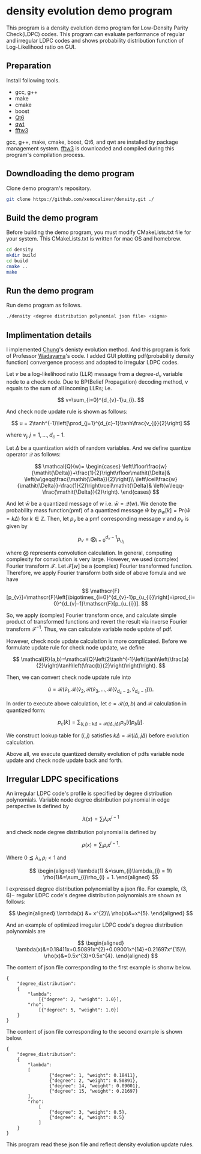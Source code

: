 # density evolution demo program
This program is a density evolution demo program for Low-Density Parity Check(LDPC) codes. This program can evaluate performance of regular and irregular LDPC codes and shows probability distribution function of Log-Likelihood ratio on GUI.
## Preparation
Install following tools.
- gcc, g++
- make
- cmake
- boost
- [Qt6](https://www.qt.io/product/qt6)
- [qwt](https://qwt.sourceforge.io/index.html)
- [fftw3](http://fftw.org)

gcc, g++, make, cmake, boost, Qt6, and qwt are installed by package management system. [fftw3](http://fftw.org) is downloaded and compiled during this program's compilation process.

## Downdloading the demo program
Clone demo program's repository.

```sh
git clone https://github.com/xenocaliver/density.git ./
```
## Build the demo program
Before building the demo program, you must modify CMakeLists.txt file for your system. This CMakeLists.txt is written for mac OS and homebrew.

```sh
cd density
mkdir build
cd build
cmake ..
make
```

## Run the demo program
Run demo program as follows.

```sh
./density <degree distribution polynomial json file> <sigma>
```

## Implimentation details
I implemented [Chung](https://ieeexplore.ieee.org/document/905935)'s denisty evolution method. And this program is fork of Professor [Wadayama](https://wadayama.github.io)'s code.
I added GUI plotting pdf(probability density function) convergence process and adopted to irregular LDPC codes. 

Let $v$ be a log-likelihood ratio (LLR) message from a degree-$d_{v}$ variable node to a check node. Due to BP(Belief Propagation) decoding method, $v$ equals to the sum of all incoming LLRs; i.e.

$$
v=\sum_{i=0}^{d_{v}-1}u_{i}.
$$

And check node update rule is shown as follows:

$$
u = 2\tanh^{-1}\left[\prod_{j=1}^{d_{c}-1}\tanh\frac{v_{j}}{2}\right]
$$

where $v_{j}, j=1,\ldots,d_{c}-1$.

Let $\mathit{\Delta}$ be a quantization width of random variables. And we define quantize operator $\mathcal{Q}$ as follows:

$$
\mathcal{Q}(w)=
\begin{cases}
\left\lfloor\frac{w}{\mathit{\Delta}}+\frac{1}{2}\right\rfloor\mathit{\Delta}& \left(w\geqq\frac{\mathit{\Delta}}{2}\right)\\
\left\lceil\frac{w}{\mathit{\Delta}}-\frac{1}{2}\right\rceil\mathit{\Delta}& \left(w\leqq-\frac{\mathit{\Delta}}{2}\right).
\end{cases}
$$

And let $\bar{w}$ be a quantized message of $w$ i.e. $\bar{w}=\mathcal{Q}(w)$. We denote the probability mass function(pmf) of a quantized message $\bar{w}$ by $p_{w}[k]=\mathrm{Pr}(\bar{w}=k\mathit{\Delta})$ for $k\in\mathbb{Z}$. Then, let $p_{v}$ be a pmf corresponding message $v$ and $p_{v}$ is given by

$$
p_{v}=\bigotimes_{i=0}^{d_{v}-1}p_{u_{i}}
$$

where $\bigotimes$ represents convolution calculation. In general, computing complexity for convolution is very large. However, we used (complex) Fourier transform $\mathscr{F}$. Let $\mathscr{F}[w]$ be a (complex) Fourier transformed function. Therefore, we apply Fourier transform both side of above fomula and we have

$$
\mathscr{F}[p_{v}]=\mathscr{F}\left[\bigotimes_{i=0}^{d_{v}-1}p_{u_{i}}\right]=\prod_{i=0}^{d_{v}-1}\mathscr{F}[p_{u_{i}}].
$$

So, we apply (complex) Fourier transform once, and calculate simple product of transformed functions and revert the result via inverse Fourier transform $\mathscr{F}^{-1}$. Thus, we can calculate variable node update of pdf.

However, check node update calculation is more complicated. Before we formulate update rule for check node update, we define

$$
\mathcal{R}(a,b)=\mathcal{Q}\left(2\tanh^{-1}\left(\tanh\left(\frac{a}{2}\right)\tanh\left(\frac{b}{2}\right)\right)\right).
$$

Then, we can convert check node update rule into 

$$
\bar{u}=\mathcal{R}\left(\bar{v}_{1},\mathcal{R}(\bar{v}_{2},\mathcal{R}(\bar{v}_{3},\ldots,\mathcal{R}(\bar{v}_{d_{c}-2},\bar{v}_{d_{c}-1}))\right).
$$

In order to execute above calculation, let $c=\mathcal{R}(a,b)$ and $\mathcal{R}$ calculation in quantized form:

$$
p_{c}[k] = \sum_{(i,j):k\mathit{\Delta}=\mathcal{R}(i\mathit{\Delta},j\mathit{\Delta})}p_{a}[i]p_{b}[j].
$$

We construct lookup table for $(i,j)$ satisfies $k\mathit{\Delta}=\mathcal{R}(i\mathit{\Delta},j\mathit{\Delta})$ before evolution calculation.

Above all, we execute quantized density evolution of pdfs variable node update and check node update back and forth.

## Irregular LDPC specifications

An irregular LDPC code's profile is specified by degree distribution polynomials. Variable node degree distribution polynomial in edge perspective is defined by

$$
\lambda(x)=\sum_{i}\lambda_{i}x^{i-1}
$$

and check node degree distribution polynomial is defined by

$$
\rho(x)=\sum_{i}\rho_{i}x^{i-1}.
$$

Where $0\leqq\lambda_{i},\rho_{i} < 1$ and 

$$
\begin{aligned}
\lambda(1) &=\sum_{i}\lambda_{i} = 1\\
\rho(1)&=\sum_{i}\rho_{i} = 1.
\end{aligned}
$$

I expressed degree distribution polynomial by a json file. For example, $(3,6)-$ regular LDPC code's degree distribution polynomials are shown as follows:

$$
\begin{aligned}
\lambda(x) &= x^{2}\\
\rho(x)&=x^{5}.
\end{aligned}
$$

And an example of optimized irregular LDPC code's degree distribution polynomials are

$$
\begin{aligned}
\lambda(x)&=0.18411x+0.50891x^{2}+0.09001x^{14}+0.21697x^{15}\\
\rho(x)&=0.5x^{3}+0.5x^{4}.
\end{aligned}
$$

The content of json file corresponding to the first example is shonw below.

```
{
    "degree_distribution":
    {
        "lambda":
            [{"degree": 2, "weight": 1.0}],
        "rho":
            [{"degree": 5, "weight": 1.0}]
    }
}
```

The content of json file corresponding to the second example is shown below.

```
{
    "degree_distribution":
    {
        "lambda":
        [
                {"degree": 1, "weight": 0.18411},
                {"degree": 2, "weight": 0.50891},
                {"degree": 14, "weight": 0.09001},
                {"degree": 15, "weight": 0.21697}
        ],
        "rho":
            [
                {"degree": 3, "weight": 0.5},
                {"degree": 4, "weight": 0.5}
            ]
    }
}
```

This program read these json file and reflect density evolution update rules.